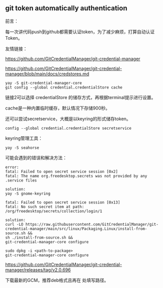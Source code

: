  

## git token automatically authentication

前言：

每一次讲代码push到github都需要认证token，为了减少麻烦，打算自动认证Token。

友情链接：

https://github.com/GitCredentialManager/git-credential-manager

https://github.com/GitCredentialManager/git-credential-manager/blob/main/docs/credstores.md

```shell
yay -S git-credential-manager-core
git config --global credential.credentialStore cache
```

链接2可以选择  credentialStore 的储存方式，再根据terminal提示进行设置。

cache是一种内置临时缓存，默认情况下存储900秒。

还可以尝试secretservice，大概是以keyring的形式储存token。

```shell
config --global credential.credentialStore secretservice
```

keyring管理工具：

```shell
yay -S seahorse
```

可能会遇到的错误和解决方法：

```
error:
fatal: Failed to open secret service session [0x2]
fatal: The name org.freedesktop.secrets was not provided by any .service files

solution:
yay -S gnome-keyring
```

```sheel
fatal: Failed to open secret service session [0x13]
fatal: No such secret item at path: /org/freedesktop/secrets/collection/login/1

solution:
curl -LO https://raw.githubusercontent.com/GitCredentialManager/git-credential-manager/main/src/linux/Packaging.Linux/install-from-source.sh &&
sh ./install-from-source.sh &&
git-credential-manager-core configure

sudo dpkg -i <path-to-package>
git-credential-manager-core configure
```

https://github.com/GitCredentialManager/git-credential-manager/releases/tag/v2.0.696

下载最新的GCM，推荐deb格式且再在 <path-to-package>处填写路径。
